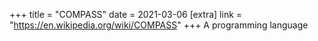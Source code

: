 +++
title = "COMPASS"
date = 2021-03-06
[extra]
link = "https://en.wikipedia.org/wiki/COMPASS"
+++
A programming language

